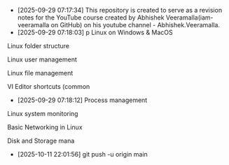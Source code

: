 - [2025-09-29 07:17:34] This repository is created to serve as a revision notes for the YouTube course created by Abhishek Veeramalla(iam-veeramalla on GitHub) on his youtube channel - Abhishek.Veeramalla.
- [2025-09-29 07:18:03] p Linux on Windows & MacOS
Linux folder structure
Linux user management
Linux file management
VI Editor shortcuts (common
- [2025-09-29 07:18:12] Process management
Linux system monitoring
Basic Networking in Linux
Disk and Storage mana
- [2025-10-11 22:01:56] git push -u origin main
